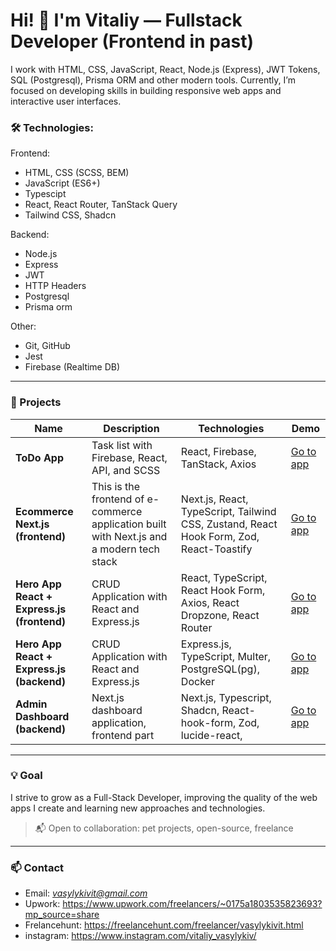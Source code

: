 # Hi! 👋 I'm Vitaliy — Fullstack Developer (Frontend in past)

I work with HTML, CSS, JavaScript, React, Node.js (Express), JWT Tokens, SQL (Postgresql), Prisma ORM  and other modern tools. Currently, I’m focused on developing skills in building responsive web apps and interactive user interfaces.

### 🛠️ Technologies:
Frontend:
  - HTML, CSS (SCSS, BEM)
  - JavaScript (ES6+)
  - Typescipt
  - React, React Router, TanStack Query
  - Tailwind CSS, Shadcn

Backend:
  - Node.js
  - Express
  - JWT
  - HTTP Headers
  - Postgresql
  - Prisma orm

Other:
- Git, GitHub
- Jest
- Firebase (Realtime DB)
---

### 📌 Projects

| Name | Description | Technologies | Demo |
|------|-------------|--------------|------|
| **ToDo App** | Task list with Firebase, React, API, and SCSS | React, Firebase, TanStack, Axios | [Go to app](https://vasylykiv.github.io/Pet-Todo-React-Firebase/) |
| **Ecommerce Next.js (frontend)** | This is the frontend of e-commerce application built with Next.js and a modern tech stack| Next.js, React, TypeScript, Tailwind CSS, Zustand, React Hook Form, Zod, React-Toastify | [Go to app](https://github.com/vasylykiv/ecommerce_front/) |
| **Hero App React + Express.js (frontend)** | CRUD Application with React and Express.js | React, TypeScript, React Hook Form, Axios, React Dropzone, React Router | [Go to app](https://github.com/vasylykiv/hero_app_client.git) |
| **Hero App React + Express.js (backend)** |  CRUD Application with React and Express.js | Express.js, TypeScript, Multer, PostgreSQL(pg), Docker | [Go to app](https://github.com/vasylykiv/hero_app_server.git) |
| **Admin Dashboard (backend)** |  Next.js dashboard application, frontend part | Next.js, Typescript, Shadcn, React-hook-form, Zod, lucide-react, | [Go to app](https://github.com/vasylykiv/dashboard_shadcn) |



---

### 💡 Goal
I strive to grow as a Full-Stack Developer, improving the quality of the web apps I create and learning new approaches and technologies.

> 📬 Open to collaboration: pet projects, open-source, freelance

---

### 📫 Contact
- Email: *vasylykivit@gmail.com*
- Upwork: https://www.upwork.com/freelancers/~0175a1803535823693?mp_source=share
- Frelancehunt: https://freelancehunt.com/freelancer/vasylykivit.html 
- instagram: https://www.instagram.com/vitaliy_vasylykiv/
